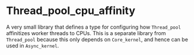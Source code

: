 # Thread_pool_cpu_affinity

A very small library that defines a type for configuring how
`Thread_pool` affinitizes worker threads to CPUs.  This is a separate
library from `Thread_pool` because this only depends on `Core_kernel`,
and hence can be used in `Async_kernel`.
